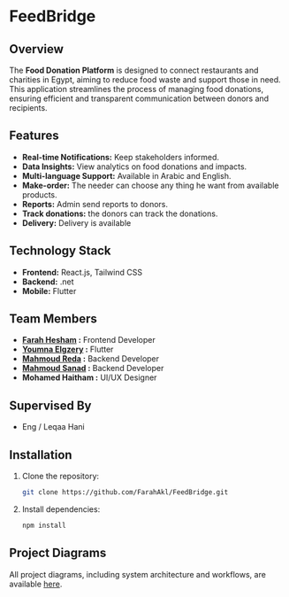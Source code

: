 # FeedBridge
## Overview
The **Food Donation Platform** is designed to connect restaurants and charities in Egypt, aiming to reduce food waste and support those in need. This application streamlines the process of managing food donations, ensuring efficient and transparent communication between donors and recipients.

## Features
- **Real-time Notifications:** Keep stakeholders informed.
- **Data Insights:** View analytics on food donations and impacts.
- **Multi-language Support:** Available in Arabic and English.
- **Make-order:** The needer can choose any thing he want from available products.
- **Reports:** Admin send reports to donors.
- **Track donations:** the donors can track the donations.
- **Delivery:** Delivery is available

## Technology Stack
- **Frontend:** React.js, Tailwind CSS
- **Backend:** .net
- **Mobile:** Flutter


## Team Members
- **[Farah Hesham](https://github.com/FarahAkl) :** Frontend Developer
- **[Youmna Elgzery](https://github.com/youmnaabdelhamid1) :** Flutter
- **[Mahmoud Reda](https://github.com/mahmoudreda4424) :** Backend Developer
- **[Mahmoud Sanad](https://github.com/Mahmoudssanad) :** Backend Developer
- **Mohamed Haitham :** UI/UX Designer

## Supervised By 

- Eng / Leqaa Hani
  
## Installation
1. Clone the repository:
   ```bash
   git clone https://github.com/FarahAkl/FeedBridge.git
   ```
2. Install dependencies:
   ```bash
   npm install
   ```

## Project Diagrams
All project diagrams, including system architecture and workflows, are available [here](https://drive.google.com/drive/folders/1TWNhUg-o04Az9l5K5VQg8EfqfQ_7ZDqm?usp=drive_link).



